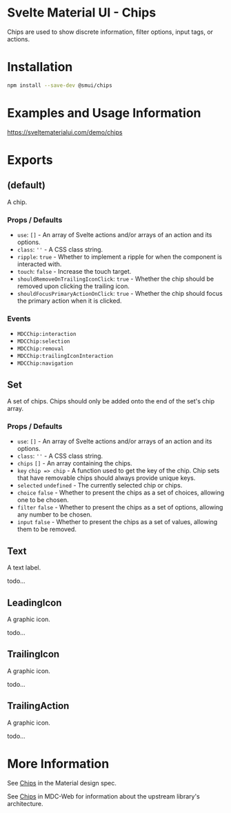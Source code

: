 # Svelte Material UI - Chips

Chips are used to show discrete information, filter options, input tags, or actions.

# Installation

```sh
npm install --save-dev @smui/chips
```

# Examples and Usage Information

https://sveltematerialui.com/demo/chips

# Exports

## (default)

A chip.

### Props / Defaults

- `use`: `[]` - An array of Svelte actions and/or arrays of an action and its options.
- `class`: `''` - A CSS class string.
- `ripple`: `true` - Whether to implement a ripple for when the component is interacted with.
- `touch`: `false` - Increase the touch target.
- `shouldRemoveOnTrailingIconClick`: `true` - Whether the chip should be removed upon clicking the trailing icon.
- `shouldFocusPrimaryActionOnClick`: `true` - Whether the chip should focus the primary action when it is clicked.

### Events

- `MDCChip:interaction`
- `MDCChip:selection`
- `MDCChip:removal`
- `MDCChip:trailingIconInteraction`
- `MDCChip:navigation`

## Set

A set of chips. Chips should only be added onto the end of the set's chip array.

### Props / Defaults

- `use`: `[]` - An array of Svelte actions and/or arrays of an action and its options.
- `class`: `''` - A CSS class string.
- `chips` `[]` - An array containing the chips.
- `key` `chip => chip` - A function used to get the key of the chip. Chip sets that have removable chips should always provide unique keys.
- `selected` `undefined` - The currently selected chip or chips.
- `choice` `false` - Whether to present the chips as a set of choices, allowing one to be chosen.
- `filter` `false` - Whether to present the chips as a set of options, allowing any number to be chosen.
- `input` `false` - Whether to present the chips as a set of values, allowing them to be removed.

## Text

A text label.

todo...

## LeadingIcon

A graphic icon.

todo...

## TrailingIcon

A graphic icon.

todo...

## TrailingAction

A graphic icon.

todo...

# More Information

See [Chips](https://material.io/components/chips) in the Material design spec.

See [Chips](https://github.com/material-components/material-components-web/tree/v14.0.0/packages/mdc-chips) in MDC-Web for information about the upstream library's architecture.
